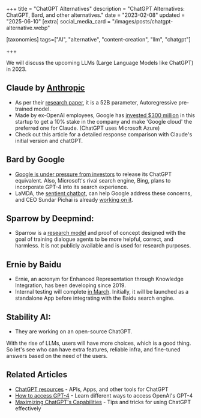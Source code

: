 +++
title = "ChatGPT Alternatives"
description = "ChatGPT Alternatives: ChatGPT, Bard, and other alternatives."
date = "2023-02-08"
updated = "2025-06-10"
[extra]
social_media_card = "/images/posts/chatgpt-alternative.webp"

[taxonomies]
tags=["AI", "alternative", "content-creation", "llm", "chatgpt"]

+++

We will discuss the upcoming LLMs (Large Language Models like ChatGPT) in 2023.

## **Claude** by [Anthropic](https://www.anthropic.com/)

- As per their [research paper](https://arxiv.org/pdf/2212.08073.pdf), it is a 52B parameter, Autoregressive pre-trained model.
- Made by ex-OpenAI employees, Google has [invested $300 million](https://www.theverge.com/2023/2/3/23584540/google-anthropic-investment-300-million-openai-chatgpt-rival-claude) in this startup to get a 10% stake in the company and make 'Google cloud' the preferred one for Claude. (ChatGPT uses Microsoft Azure)
- Check out this article for a detailed response comparison with Claude's initial version and chatGPT.

## **Bard** by Google

- [Google is under pressure from investors](https://techcrunch.com/2023/02/03/google-best-yet-to-come-ai-journey-faces-potential-disruption-openai-chatgpt/) to release its ChatGPT equivalent. Also, Microsoft's rival search engine, Bing, plans to incorporate GPT-4 into its search experience.
- LaMDA, the [sentient chatbot](https://www.bbc.com/news/technology-61784011), can help Google address these concerns, and CEO Sundar Pichai is already [working on it](https://www.techradar.com/news/google-is-ready-to-take-on-chatgpt-and-well-see-its-ai-masterplan-any-day-now).

## **Sparrow** by Deepmind:

- Sparrow is a [research model](https://medium.com/illumination/secrets-of-deepminds-sparrow-a-big-competitor-of-chatgpt-9838a90cefb8) and proof of concept designed with the goal of training dialogue agents to be more helpful, correct, and harmless. It is not publicly available and is used for research purposes.

## **Ernie** by Baidu

- Ernie, an acronym for Enhanced Representation through Knowledge Integration, has been developing since 2019.
- Internal testing will complete [in March](https://www.techspot.com/news/97522-china-baidu-launch-chatgpt-style-service-called-ernie.html). Initially, it will be launched as a standalone App before integrating with the Baidu search engine.

## Stability AI:

- They are working on an open-source ChatGPT.

With the rise of LLMs, users will have more choices, which is a good thing. So let's see who can have extra features, reliable infra, and fine-tuned answers based on the need of the users.

## Related Articles

- [ChatGPT resources](@/blog/chatgpt-resources.md) - APIs, Apps, and other tools for ChatGPT
- [How to access GPT-4](@/blog/how-to-access-gpt-4.md) - Learn different ways to access OpenAI's GPT-4
- [Maximizing ChatGPT's Capabilities](@/blog/use-chat-gpt-as-a-pro.md) - Tips and tricks for using ChatGPT effectively
